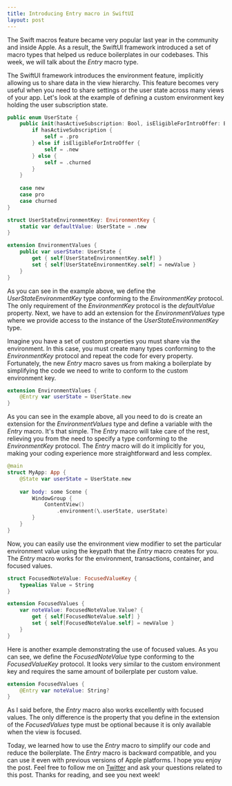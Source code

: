 ```yaml
---
title: Introducing Entry macro in SwiftUI
layout: post
---
```


The Swift macros feature became very popular last year in the community and inside Apple. As a result, the SwiftUI framework introduced a set of macro types that helped us reduce boilerplates in our codebases. This week, we will talk about the *Entry* macro type.

The SwiftUI framework introduces the environment feature, implicitly allowing us to share data in the view hierarchy. This feature becomes very useful when you need to share settings or the user state across many views of your app. Let's look at the example of defining a custom environment key holding the user subscription state.

```swift
public enum UserState {
    public init(hasActiveSubscription: Bool, isEligibleForIntroOffer: Bool) {
        if hasActiveSubscription {
            self = .pro
        } else if isEligibleForIntroOffer {
            self = .new
        } else {
            self = .churned
        }
    }
    
    case new
    case pro
    case churned
}

struct UserStateEnvironmentKey: EnvironmentKey {
    static var defaultValue: UserState = .new
}

extension EnvironmentValues {
    public var userState: UserState {
        get { self[UserStateEnvironmentKey.self] }
        set { self[UserStateEnvironmentKey.self] = newValue }
    }
}
```

As you can see in the example above, we define the *UserStateEnvironmentKey* type conforming to the *EnvironmentKey* protocol. The only requirement of the *EnvironmentKey* protocol is the *defaultValue* property. Next, we have to add an extension for the *EnvironmentValues* type where we provide access to the instance of the *UserStateEnvironmentKey* type.

Imagine you have a set of custom properties you must share via the environment. In this case, you must create many types conforming to the *EnvironmentKey* protocol and repeat the code for every property. Fortunately, the new *Entry* macro saves us from making a boilerplate by simplifying the code we need to write to conform to the custom environment key.

```swift
extension EnvironmentValues {
    @Entry var userState = UserState.new
}
```

As you can see in the example above, all you need to do is create an extension for the *EnvironmentValues* type and define a variable with the *Entry* macro. It's that simple. The *Entry* macro will take care of the rest, relieving you from the need to specify a type conforming to the *EnvironmentKey* protocol. The *Entry* macro will do it implicitly for you, making your coding experience more straightforward and less complex.

```swift
@main
struct MyApp: App {
    @State var userState = UserState.new
    
    var body: some Scene {
        WindowGroup {
            ContentView()
                .environment(\.userState, userState)
        }
    }
}
```

Now, you can easily use the environment view modifier to set the particular environment value using the keypath that the *Entry* macro creates for you. The *Entry* macro works for the environment, transactions, container, and focused values.

```swift
struct FocusedNoteValue: FocusedValueKey {
    typealias Value = String
}

extension FocusedValues {
    var noteValue: FocusedNoteValue.Value? {
        get { self[FocusedNoteValue.self] }
        set { self[FocusedNoteValue.self] = newValue }
    }
}
```

Here is another example demonstrating the use of focused values. As you can see, we define the *FocusedNoteValue* type conforming to the *FocusedValueKey* protocol. It looks very similar to the custom environment key and requires the same amount of boilerplate per custom value.

```swift
extension FocusedValues {
    @Entry var noteValue: String?
}
```

As I said before, the *Entry* macro also works excellently with focused values. The only difference is the property that you define in the extension of the *FocusedValues* type must be optional because it is only available when the view is focused.

Today, we learned how to use the *Entry* macro to simplify our code and reduce the boilerplate. The *Entry* macro is backward compatible, and you can use it even with previous versions of Apple platforms. I hope you enjoy the post. Feel free to follow me on [Twitter](https://twitter.com/mecid) and ask your questions related to this post. Thanks for reading, and see you next week!


